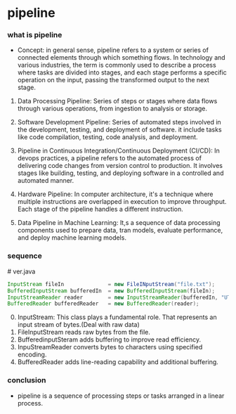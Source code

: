 # pipeline

### what is pipeline

- Concept: in general sense, pipeline refers to a system or series of connected elements through which something flows. In technology and various industries, the term is commonly used to describe a process
  where tasks are divided into stages, and each stage performs a specific operation on the input, passing the transformed output to the next stage.

1. Data Processing Pipeline: Series of steps or stages where data flows through various operations, from ingestion to analysis or storage.

2. Software Development Pipeline: Series of automated steps involved in the development, testing, and deployment of software. it include tasks like code compilation, testing, code analysis, and deployment.

3. Pipeline in Continuous Integration/Continuous Deployment (CI/CD): In devops practices, a pipeline refers to the automated process of delivering code changes from version control to production. It involves
   stages like building, testing, and deploying software in a controlled and automated manner.
4. Hardware Pipeline: In computer architecture, it's a technique where multiple instructions are overlapped in execution to improve throughput. Each stage of the pipeline handles a different instruction.

5. Data Pipeline in Machine Learning: It,s a sequence of data processing components used to prepare data, tran models, evaluate performance, and deploy machine learning models.

### sequence

\# ver.java

```java
InputStream fileIn              = new FileINputStream("file.txt");
BufferedInputStream bufferedIn  = new BufferedInputStream(fileIn);
InputStreamReader reader        = new InputStreamReader(bufferedIn, "UTF-8");
BufferedReader bufferedReader   = new BufferedReader(reader);
```

0. InputStream: This class plays a fundamental role. That represents an input stream of bytes.(Deal with raw data)
1. FileInputStream reads raw bytes from the file.
2. BufferedinputSteram adds buffering to improve read efficiency.
3. InpuStreamReader converts bytes to characters using specified encoding.
4. BufferedReader adds line-reading capability and additional buffering.



### conclusion

- pipeline is a sequence of processing steps or tasks arranged in a linear process.